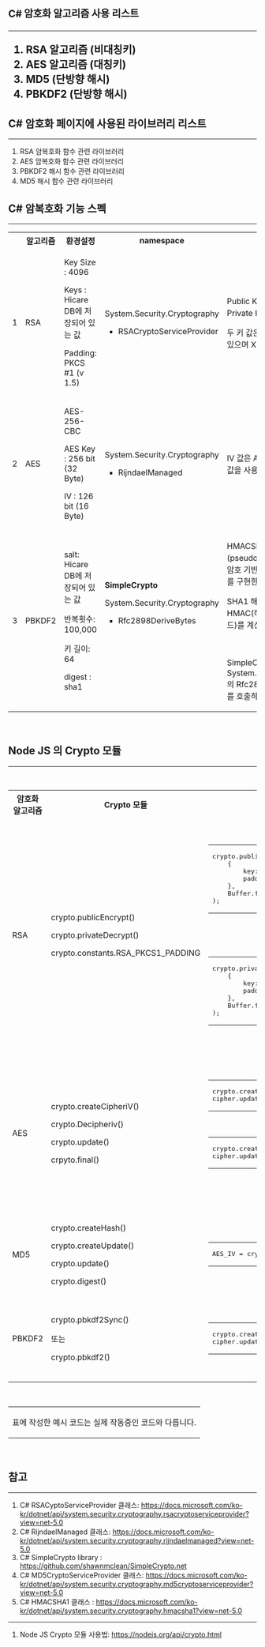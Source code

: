  <body class="mceContentBody aui-theme-default wiki-content fullsize">
        <p>&nbsp;</p>         <h2><p><br /></p><p><strong style="font-size: 20.0px;letter-spacing: -0.008em;">C# 암호화 알고리즘 사용 리스트</strong></p><hr /><ol><li> RSA 알고리즘 (비대칭키)</li><li> AES 알고리즘 (대칭키)</li><li> MD5 (단방향 해시)</li><li> PBKDF2 (단방향 해시)</li></ol><h2><strong>C# 암호화 페이지에 사용된 라이브러리 리스트</strong></h2><hr /><ol><li>RSA 암복호화 함수 관련 라이브러리 </li><li>AES  암복호화 함수 관련 라이브러리</li><li>PBKDF2 해시 함수 관련 라이브러리 </li><li>MD5 해시 함수 관련 라이브러리</li></ol><h2><strong>C# 암복호화 기능 스펙</strong></h2><hr /><table class="wrapped confluenceTable"><colgroup><col /><col /><col /><col /><col /></colgroup><tbody><tr><th class="numberingColumn confluenceTh"><br /></th><th class="confluenceTh">알고리즘</th><th class="confluenceTh">환경설정</th><th colspan="1" class="confluenceTh">namespace</th><th class="confluenceTh">참고사항</th></tr><tr><td class="numberingColumn confluenceTd">1</td><td class="confluenceTd">RSA</td><td class="confluenceTd"><p>Key Size : 4096</p><p>Keys :  Hicare DB에 저장되어 있는 값</p><p>Padding: PKCS #1 (v 1.5)</p></td><td colspan="1" class="confluenceTd"><p>System.Security.Cryptography</p><ul style="list-style-type: square;"><li><p>RSACryptoServiceProvider<span> </span></p></li></ul></td><td class="confluenceTd"><p>Public Key 로 암호화 하고, Private Key로 복호화 한다.</p><p>두 키 값은  Hicare DB에 저장되어 있으며 XML 형태다.</p></td></tr><tr><td class="numberingColumn confluenceTd">2</td><td class="confluenceTd">AES</td><td class="confluenceTd"><p>AES-256-CBC</p><p>AES Key : 256 bit (32 Byte)</p><p>IV :  126 bit (16 Byte) </p></td><td colspan="1" class="confluenceTd"><p>System.Security.Cryptography</p><ul style="list-style-type: square;"><li><p>RijndaelManaged<span> </span></p></li></ul></td><td class="confluenceTd"> IV 값은 AES KEY 값을 MD5 해시값을 사용한다.</td></tr><tr><td class="numberingColumn confluenceTd">3</td><td class="confluenceTd">PBKDF2</td><td class="confluenceTd"><p>salt: Hicare DB에 저장되어 있는 값</p><p>반복횟수: 100,000</p><p>키 길이: 64</p><p>digest : sha1</p></td><td colspan="1" class="confluenceTd"><p><strong>SimpleCrypto</strong></p><p>System.Security.Cryptography</p><ul style="list-style-type: square;"><li><p>Rfc2898DeriveBytes<span> </span></p></li></ul><p><br /></p><p><br /></p></td><td class="confluenceTd"><p><span>HMACSHA1 기반의 의사(pseudo) 난수 생성기를 사용하여 암호 기반 키 파생 기능인 PBKDF2를 구현한다.</span></p><p><span>SHA1 해시 기능을 사용하여 HMAC(해시 기반 메시지 인증 코드)를 계산한다.</span></p><p><br /></p><p><span>SimpleCrypto 에서 C# 의 System.Security.Cryptography 의 </span><span style="letter-spacing: 0.0px;">Rfc2898DeriveBytes</span><span style="letter-spacing: 0.0px;"> 클래스를 호출하여 암호화를 진행</span></p></td></tr></tbody></table><p class="auto-cursor-target"><br /></p><h2 class="auto-cursor-target"><strong>Node JS 의 Crypto 모듈</strong></h2><hr /><p><br /></p><table class="wrapped confluenceTable"><colgroup><col /><col /><col /></colgroup><tbody><tr><th class="confluenceTh">암호화 알고리즘</th><th class="confluenceTh">Crypto 모듈</th><th colspan="1" class="confluenceTh">Example Code</th></tr><tr><td class="confluenceTd"><p>RSA</p></td><td class="confluenceTd"><p>crypto.publicEncrypt()</p><p>crypto.privateDecrypt()</p><p>crypto.constants.RSA_PKCS1_PADDING</p></td><td colspan="1" class="confluenceTd"><div class="content-wrapper"><p class="auto-cursor-target"><br /></p><table class="wysiwyg-macro" data-macro-name="code" data-macro-id="e2ed0be8-3930-478e-b586-e5ea993f1a77" data-macro-parameters="language=js|title=Encryption with a Public Key" data-macro-schema-version="1" style="background-image: url(https://wiki.dev.hicare.net/plugins/servlet/confluence/placeholder/macro-heading?definition=e2NvZGU6bGFuZ3VhZ2U9anN8dGl0bGU9RW5jcnlwdGlvbiB3aXRoIGEgUHVibGljIEtleX0&amp;locale=ko_KR&amp;version=2); background-repeat: no-repeat;" data-macro-body-type="PLAIN_TEXT"><tr><td class="wysiwyg-macro-body"><pre>crypto.publicEncrypt(
	{
		key: publicKey,
		padding: padding,
	},
	Buffer.from(data)
);</pre></td></tr></table><p class="auto-cursor-target"><br /></p></div><p class="auto-cursor-target"><br /></p><table class="wysiwyg-macro" data-macro-name="code" data-macro-id="d3343803-5c67-49e5-82a0-f30c3c4e3e4c" data-macro-parameters="language=js|title=Encryption with a Private Key" data-macro-schema-version="1" style="background-image: url(https://wiki.dev.hicare.net/plugins/servlet/confluence/placeholder/macro-heading?definition=e2NvZGU6bGFuZ3VhZ2U9anN8dGl0bGU9RW5jcnlwdGlvbiB3aXRoIGEgUHJpdmF0ZSBLZXl9&amp;locale=ko_KR&amp;version=2); background-repeat: no-repeat;" data-macro-body-type="PLAIN_TEXT"><tr><td class="wysiwyg-macro-body"><pre>crypto.privateDecrypt(
	{
		key: privateKey,
		padding: padding,
	},
	Buffer.from(data)
);</pre></td></tr></table><p class="auto-cursor-target"><br /></p></td></tr><tr><td class="confluenceTd">AES</td><td class="confluenceTd"><p>crypto.createCipheriV()</p><p>crypto.Decipheriv()</p><p>crypto.update()</p><p>crpyto.final()</p></td><td colspan="1" class="confluenceTd"><div class="content-wrapper"><p class="auto-cursor-target"><br /></p><table class="wysiwyg-macro" data-macro-name="code" data-macro-id="26feab0c-77ec-472d-82e7-835bf73c4004" data-macro-parameters="language=js|title=AES Encryption" data-macro-schema-version="1" style="background-image: url(https://wiki.dev.hicare.net/plugins/servlet/confluence/placeholder/macro-heading?definition=e2NvZGU6bGFuZ3VhZ2U9anN8dGl0bGU9QUVTIEVuY3J5cHRpb259&amp;locale=ko_KR&amp;version=2); background-repeat: no-repeat;" data-macro-body-type="PLAIN_TEXT"><tr><td class="wysiwyg-macro-body"><pre>crypto.createCipheriv(AES_algorithm, array, iv);
cipher.update(inputText);</pre></td></tr></table><p class="auto-cursor-target"><br /></p><table class="wysiwyg-macro" data-macro-name="code" data-macro-id="7ba5d72f-5db8-4860-bd56-30e3680398e0" data-macro-parameters="language=js|title=AES Decryption" data-macro-schema-version="1" style="background-image: url(https://wiki.dev.hicare.net/plugins/servlet/confluence/placeholder/macro-heading?definition=e2NvZGU6bGFuZ3VhZ2U9anN8dGl0bGU9QUVTIERlY3J5cHRpb259&amp;locale=ko_KR&amp;version=2); background-repeat: no-repeat;" data-macro-body-type="PLAIN_TEXT"><tr><td class="wysiwyg-macro-body"><pre>crypto.createDecipheriv(AES_algorithm, array, iv);
cipher.update(inputText, "base64", "utf8");</pre></td></tr></table><p class="auto-cursor-target"><br /></p><p class="auto-cursor-target"><br /></p></div></td></tr><tr><td colspan="1" class="confluenceTd">MD5</td><td colspan="1" class="confluenceTd"><p>crypto.createHash()</p><p>crypto.createUpdate()</p><p>crypto.update()</p><p>crypto.digest()</p></td><td colspan="1" class="confluenceTd"><div class="content-wrapper"><p class="auto-cursor-target"><br /></p><table class="wysiwyg-macro" data-macro-name="code" data-macro-id="c6a101fe-3d45-4a0d-8b67-5addfcf75337" data-macro-parameters="language=js|title=MD5 Hash" data-macro-schema-version="1" style="background-image: url(https://wiki.dev.hicare.net/plugins/servlet/confluence/placeholder/macro-heading?definition=e2NvZGU6bGFuZ3VhZ2U9anN8dGl0bGU9TUQ1IEhhc2h9&amp;locale=ko_KR&amp;version=2); background-repeat: no-repeat;" data-macro-body-type="PLAIN_TEXT"><tr><td class="wysiwyg-macro-body"><pre>AES_IV = crypto.createHash(this.hash).update(Buffer.from(array)).digest();
</pre></td></tr></table><p class="auto-cursor-target"><br /></p></div></td></tr><tr><td class="confluenceTd">PBKDF2</td><td class="confluenceTd"><p>crypto.pbkdf2Sync() </p><p>또는 </p><p>crypto.pbkdf2() </p></td><td colspan="1" class="confluenceTd"><div class="content-wrapper"><p class="auto-cursor-target"><br /></p><table class="wysiwyg-macro" data-macro-name="code" data-macro-id="4d3b53d4-7672-4ab6-b423-13262c453e86" data-macro-parameters="language=js|title=PBKDF2 Hash" data-macro-schema-version="1" style="background-image: url(https://wiki.dev.hicare.net/plugins/servlet/confluence/placeholder/macro-heading?definition=e2NvZGU6bGFuZ3VhZ2U9anN8dGl0bGU9UEJLREYyIEhhc2h9&amp;locale=ko_KR&amp;version=2); background-repeat: no-repeat;" data-macro-body-type="PLAIN_TEXT"><tr><td class="wysiwyg-macro-body"><pre>crypto.createCipheriv(AES_algorithm, array, iv);
cipher.update(inputText);</pre></td></tr></table><p class="auto-cursor-target"><br /></p></div></td></tr></tbody></table><p class="auto-cursor-target"><br /></p><table class="wysiwyg-macro" data-macro-name="ui-text-box" data-macro-id="f561b48f-c593-4dc7-ad72-b25105fa892a" data-macro-parameters="size=medium|type=note" data-macro-schema-version="1" style="background-image: url(https://wiki.dev.hicare.net/plugins/servlet/confluence/placeholder/macro-heading?definition=e3VpLXRleHQtYm94OnNpemU9bWVkaXVtfHR5cGU9bm90ZX0&amp;locale=ko_KR&amp;version=2); background-repeat: no-repeat;" data-macro-body-type="RICH_TEXT"><tr><td class="wysiwyg-macro-body"><p>표에 작성한 예시 코드는 실제 작동중인 코드와 다릅니다.</p></td></tr></table><p class="auto-cursor-target"><br /></p><h2 class="auto-cursor-target"><strong>참고 </strong></h2><hr /><ol><li>C# RSACyptoServiceProvider 클래스: <a href="https://docs.microsoft.com/ko-kr/dotnet/api/system.security.cryptography.rsacryptoserviceprovider?view=net-5.0">https://docs.microsoft.com/ko-kr/dotnet/api/system.security.cryptography.rsacryptoserviceprovider?view=net-5.0</a></li><li>C# RijndaelManaged<span style="letter-spacing: 0.0px;"> 클래스: </span><a href="https://docs.microsoft.com/ko-kr/dotnet/api/system.security.cryptography.rijndaelmanaged?view=net-5.0">https://docs.microsoft.com/ko-kr/dotnet/api/system.security.cryptography.rijndaelmanaged?view=net-5.0</a></li><li>C# SimpleCrypto library : <a href="https://github.com/shawnmclean/SimpleCrypto.net">https://github.com/shawnmclean/SimpleCrypto.net</a></li><li>C# MD5CryptoServiceProvider 클래스: <a href="https://docs.microsoft.com/ko-kr/dotnet/api/system.security.cryptography.md5cryptoserviceprovider?view=net-5.0">https://docs.microsoft.com/ko-kr/dotnet/api/system.security.cryptography.md5cryptoserviceprovider?view=net-5.0</a></li><li>C# HMACSHA1<span style="letter-spacing: 0.0px;"> 클래스 : </span><a href="https://docs.microsoft.com/ko-kr/dotnet/api/system.security.cryptography.hmacsha1?view=net-5.0">https://docs.microsoft.com/ko-kr/dotnet/api/system.security.cryptography.hmacsha1?view=net-5.0</a></li></ol><hr /><ol><li>Node JS Crypto 모듈 사용법: <a href="https://nodejs.org/api/crypto.html">https://nodejs.org/api/crypto.html</a></li></ol><p><br /></p>
        <p>&nbsp;</p>
    </body>
